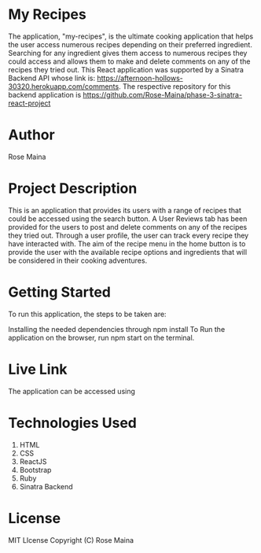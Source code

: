 # My Recipes
The application, "my-recipes", is the ultimate cooking application that helps the user access numerous recipes depending on their preferred ingredient. Searching for any ingredient gives them access to numerous recipes they could access and allows them to make and delete comments on any of the recipes they tried out.
This React application was supported by a Sinatra Backend API whose link is: https://afternoon-hollows-30320.herokuapp.com/comments. The respective repository for this backend application is https://github.com/Rose-Maina/phase-3-sinatra-react-project

# Author
Rose Maina

# Project Description
This is an application that provides its users with a range of recipes that could be accessed using the search button. A User Reviews tab has been provided for the users to post and delete comments on any of the recipes they tried out. Through a user profile, the user can track every recipe they have interacted with. The aim of the recipe menu in the home button is to provide the user with the available recipe options and ingredients that will be considered in their cooking adventures.


# Getting Started
To run this application, the steps to be taken are:

Installing the needed dependencies through npm install
To Run the application on the browser, run npm start on the terminal.

# Live Link
The application can be accessed using 

# Technologies Used
1. HTML
2. CSS
3. ReactJS
4. Bootstrap
5. Ruby
6. Sinatra Backend

# License
MIT LIcense Copyright (C) Rose Maina

